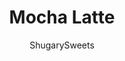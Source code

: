 ---
layout: ../../layouts/MarkdownPostLayout.astro
title: Mocha Latte
author: ShugarySweets
pubDate: 2019-01-15
description: "Do you love a hot, creamy Mocha Latte? Well, guess what? You can now make them at home, with no espresso machine needed!!!"
image_url: https://www.shugarysweets.com/wp-content/uploads/2016/12/mocha-latte-3.jpg
tags: ["Drinks","American"]
calories: 319
protein: 7
carbohydrates: 63
fats: 4
fiber: 3
ingredients: ["2 cups (16oz) strong brewed coffee","4 Tbsp hot cocoa mix","1/2 cup milk","whipped cream and chocolate syrup, for garnish, optional"]
serves: 2
time: "5 minutes"
prepTime: "5 minutes"
instructions: ["Brew 2 cups of strong coffee (double strength or espresso).","In a mason jar, or glass pitcher, heat milk in the microwave for 30 seconds. If using the mason jar technique, screw lid on tight and shake jar vigorously for a minuteuntil frothy. Repeat for a total of 3 times (90 seconds of heating).","To serve: Add 2 Tbsp hot cocoa mix to two mugs. Pour hot coffee into mugs, and stir until hot cocoa is blended. Slowly pour frothy milk over coffee. Add whipped cream and chocolate syrup, if desired (highly encouraged)!!"]
nutrition: ["319 calories","63 grams carbohydrates","7 milligrams cholesterol","4 grams fat","3 grams fiber","7 grams protein","3 grams saturated fat","333 grams sodium","47 grams sugar","0 grams trans fat","2 grams unsaturated fat"]
---